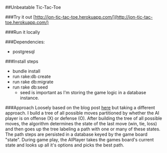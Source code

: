 
##Unbeatable Tic-Tac-Toe

###Try it out
[http://jon-tic-tac-toe.herokuapp.com/](http://jon-tic-tac-toe.herokuapp.com/)


###Run it locally

###Dependencies:
* postgresql

###Install steps
* bundle install
* run rake:db create
* run rake db:migrate
* run rake db:seed
    * seed is important as I'm storing the game logic in a database instance.


###Approach
Loosely based on the blog post [here](http://neverstopbuilding.com/minimax) but taking a different approach.
I build a tree of all possible moves partitioned by whether the AI player is on offense (X) or defense (O).  After building the tree of all possible moves,
the algorithm determines the state of the last move (win, tie, loss) and then goes up the tree labeling a path with one or many of these states.
The path steps are persisted in a database keyed by the game board "state".  During game play, the AIPlayer takes the games board's current state and looks up all it's options and picks the best path.
